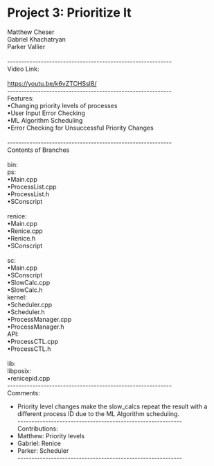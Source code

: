 # Project 3: Prioritize It <br />
Matthew Cheser<br />
Gabriel Khachatryan<br />
Parker Vallier<br />
<br />
-----------------------------------------------------------<br />
Video Link:<br />
<br />
https://youtu.be/k6vZTCHSsl8/<br />
-----------------------------------------------------------<br />
Features:<br />
•Changing priority levels of processes<br />
•User Input Error Checking<br />
•ML Algorithm Scheduling<br />
•Error Checking for Unsuccessful Priority Changes<br />
<br />
-----------------------------------------------------------<br />
Contents of Branches<br />
<br />
bin:<br />
	ps:<br />
•Main.cpp<br />
•ProcessList.cpp<br />
•ProcessList.h<br />
•SConscript<br />
<br />
renice:<br />
•Main.cpp<br />
•Renice.cpp<br />
•Renice.h<br />
•SConscript<br />
<br />
	sc:<br />
•Main.cpp<br />
•SConscript<br />
•SlowCalc.cpp<br />
•SlowCalc.h<br />
kernel:<br />
•Scheduler.cpp<br />
•Scheduler.h<br />
•ProcessManager.cpp<br />
•ProcessManager.h<br />
API:<br />
•ProcessCTL.cpp<br />
•ProcessCTL.h<br />
<br />
lib:<br />
	libposix:<br />
•renicepid.cpp<br />
-----------------------------------------------------------<br />
Comments:<br />
- Priority level changes make the slow_calcs repeat the result with a different process ID due to the ML Algorithm scheduling.<br />
-----------------------------------------------------------<br />
Contributions: <br />
- Matthew: Priority levels<br />
- Gabriel: Renice<br />
- Parker: Scheduler<br />
-----------------------------------------------------------<br />
